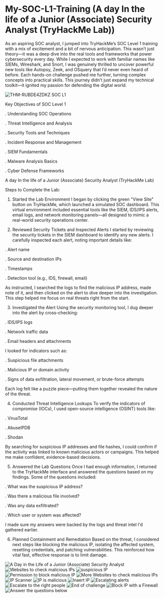 # My-SOC-L1-Training (A day In the life of a Junior (Associate) Security Analyst (TryHackMe Lab))

As an aspiring SOC analyst, I jumped into TryHackMe’s SOC Level 1 training with a mix of excitement and a bit of nervous anticipation. This wasn’t just theory—it was a deep dive into the real tools and frameworks that power cybersecurity every day. While I expected to work with familiar names like SIEMs, Wireshark, and Snort, I was genuinely thrilled to uncover powerful new tools like Autopsy, Zeek, and OSquery that I’d never even heard of before. Each hands-on challenge pushed me further, turning complex concepts into practical skills. This journey didn’t just expand my technical toolkit—it ignited my passion for defending the digital world.


![THM-RUBDE4ZDKZ SOC L1](https://github.com/user-attachments/assets/af1ad1a4-115f-49cd-bc95-13f315ef41e6)

Key Objectives of SOC Level 1

. Understanding SOC Operations

. Threat Intelligence and Analysis

. Security Tools and Techniques

. Incident Response and Management

. SIEM Fundamentals

. Malware Analysis Basics

. Cyber Defense Frameworks



A day In the life of a Junior (Associate) Security Analyst (TryHackMe Lab)


 Steps to Complete the Lab:
 
1. Started the Lab Environment
I began by clicking the green "View Site" button on TryHackMe, which launched a simulated SOC dashboard. This virtual environment included essential tools like the SIEM, IDS/IPS alerts, email logs, and network monitoring panels—all designed to mimic a real-world security operations center.


3. Reviewed Security Tickets and Inspected Alerts
I started by reviewing the security tickets in the SIEM dashboard to identify any new alerts. I carefully inspected each alert, noting important details like:

. Alert name

. Source and destination IPs

. Timestamps

. Detection tool (e.g., IDS, firewall, email)

As instructed, I searched the logs to find the malicious IP address, made note of it, and then clicked on the alert to dive deeper into the investigation. This step helped me focus on real threats right from the start.


3. Investigated the Alert
Using the security monitoring tool, I dug deeper into the alert by cross-checking:

. IDS/IPS logs

. Network traffic data

. Email headers and attachments

I looked for indicators such as:

. Suspicious file attachments

. Malicious IP or domain activity

. Signs of data exfiltration, lateral movement, or brute-force attempts

Each log felt like a puzzle piece—putting them together revealed the nature of the threat.


 4. Conducted Threat Intelligence Lookups
To verify the indicators of compromise (IOCs), I used open-source intelligence (OSINT) tools like:

. VirusTotal

. AbuseIPDB

. Shodan

By searching for suspicious IP addresses and file hashes, I could confirm if the activity was linked to known malicious actors or campaigns. This helped me make confident, evidence-based decisions.

5. Answered the Lab Questions
Once I had enough information, I returned to the TryHackMe interface and answered the questions based on my findings. Some of the questions included:

. What was the suspicious IP address?

. Was there a malicious file involved?

. Was any data exfiltrated?

. Which user or system was affected?

I made sure my answers were backed by the logs and threat intel I'd gathered earlier.


6. Planned Containment and Remediation
Based on the threat, I considered next steps like blocking the malicious IP, isolating the affected system, resetting credentials, and patching vulnerabilities. This reinforced how vital fast, effective response is to limit damage.

![A Day in the Life of a Junior (Associate) Security Analyst](https://github.com/user-attachments/assets/5da59edb-d627-4c00-88c9-0071d13ac98e)
![Websites to check malicious IPs](https://github.com/user-attachments/assets/4865a915-3771-4776-9e7b-2985987b1a7b)
![suspicious IP](https://github.com/user-attachments/assets/bb0ac6e9-d1e6-4bbb-be40-aeefa73864a7)
![Permission to block malicious IP](https://github.com/user-attachments/assets/cf1d4c8d-b1dd-460e-8416-fb8bb98a48c0)
![More Websites to check malicious IPs](https://github.com/user-attachments/assets/3111209e-2a04-4203-8dea-663799253e53)
![IP Scanner ](https://github.com/user-attachments/assets/39e9efb6-9ce6-4469-bb99-336e881ab7d3)
![IP is malicious ](https://github.com/user-attachments/assets/48ceb3c8-f851-44a7-9983-bc414458ecd0)
![Inaert IP](https://github.com/user-attachments/assets/7a56b774-e4a5-4e9b-936b-1a943b46d772)
![Escalating alerts](https://github.com/user-attachments/assets/fa5c1bc7-b45a-451c-93d6-196f11259b04)
![Escalate to the right people ](https://github.com/user-attachments/assets/17663d39-b9d2-4cbb-b24b-c43cc2b8f2f5)
![End of challenge ](https://github.com/user-attachments/assets/d8ffeec0-1105-4931-a48f-0fef876b751f)
![Block IP with a Firewall](https://github.com/user-attachments/assets/b7fc1c16-9413-42c9-9dc2-cc36ed55590e)
![Answer the questions below](https://github.com/user-attachments/assets/d697ecef-369c-42bb-afa1-ab972b980206)

